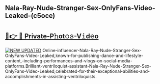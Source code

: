 ## Nala-Ray-Nude-Stranger-Sex-OnlyFans-Video-Leaked-(c5oce)


# <h2><a href="https://mediaupload.pro?-19M">🔗👉 🔴 Private-P𝚑ot𝚘𝚜-V𝚒d𝚎o</a></h2>

[![NEW UPDATED](https://i.imgur.com/0qMVB7G.gif)](https://mediaupload.pro?-19M)
Online-influencer-Nala-Ray-Nude-Stranger-Sex-OnlyFans-Video-Leaked,known-for-publishing-dance-and-lifestyle-content,-including-performances-and-vlogs-on-social-media-platforms.Brilliant-ventriloquist-assistant-Nala-Ray-Nude-Stranger-Sex-OnlyFans-Video-Leaked,celebrated-for-their-exceptional-abilities-and-accomplishments-in-assisting-ventriloquists.  